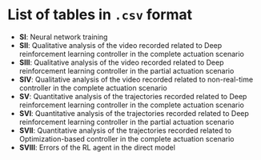 # List of tables in `.csv` format
- **SI**: Neural network training
- **SII**: Qualitative analysis of the video recorded related to Deep reinforcement learning controller in the complete actuation scenario
- **SIII**: Qualitative analysis of the video recorded related to Deep reinforcement learning controller in the partial actuation scenario
- **SIV**: Qualitative analysis of the video recorded related to non-real-time controller in the complete actuation scenario
- **SV**: Quantitative analysis of the trajectories recorded related to Deep reinforcement learning controller in the complete actuation scenario
- **SVI**: Quantitative analysis of the trajectories recorded related to Deep reinforcement learning controller in the partial actuation scenario
- **SVII**: Quantitative analysis of the trajectories recorded related to Optimization-based controller in the complete actuation scenario
- **SVIII**: Errors of the RL agent in the direct model
